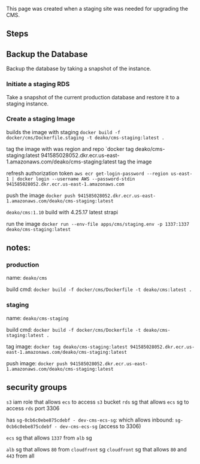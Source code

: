 This page was created when a staging site was needed for upgrading the CMS.

## Steps

## Backup the Database
Backup the database by taking a snapshot of the instance. 
### Initiate a staging RDS
Take a snapshot of the current production database and restore it to a staging instance.
### Create a staging Image

builds the image with staging
`docker build -f docker/cms/Dockerfile.staging -t deako/cms-staging:latest .` 

tag the image with was region and repo
`docker tag deako/cms-staging:latest 941585028052.dkr.ecr.us-east-1.amazonaws.com/deako/cms-staging:latest tag the image

refresh authorization token
`aws ecr get-login-password --region us-east-1 | docker login --username AWS --password-stdin 941585028052.dkr.ecr.us-east-1.amazonaws.com` 

push the image
`docker push 941585028052.dkr.ecr.us-east-1.amazonaws.com/deako/cms-staging:latest` 

`deako/cms:1.10` build with 4.25.17 latest strapi

run the image
`docker run --env-file apps/cms/staging.env -p 1337:1337 deako/cms-staging:latest`






## notes:

### production

name: `deako/cms` 

build cmd: `docker build -f docker/cms/Dockerfile -t deako/cms:latest .` 

### staging

name: `deako/cms-staging`

build cmd: `docker build -f docker/cms/Dockerfile -t deako/cms-staging:latest .` 

tag image: `docker tag deako/cms-staging:latest 941585028052.dkr.ecr.us-east-1.amazonaws.com/deako/cms-staging:latest`

push image: `docker push 941585028052.dkr.ecr.us-east-1.amazonaws.com/deako/cms-staging:latest`


## security groups

`s3` iam role that allows `ecs` to access `s3` bucket
`rds` sg that allows `ecs` sg to access `rds` port 3306

has `sg-0cb6c0ebe875cdebf - dev-cms-ecs-sg`: which allows inbound: `sg-0cb6c0ebe875cdebf - dev-cms-ecs-sg` (access to 3306)


`ecs` sg that allows `1337` from `alb` sg

`alb` sg that allows `80` from `cloudfront` sg
`cloudfront` sg that allows `80` and `443` from all